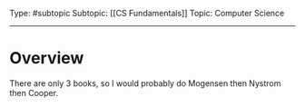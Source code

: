 Type: #subtopic 
Subtopic: [[CS Fundamentals]]
Topic: Computer Science

-----
# Overview

There are only 3 books, so I would probably do Mogensen then Nystrom then Cooper. 